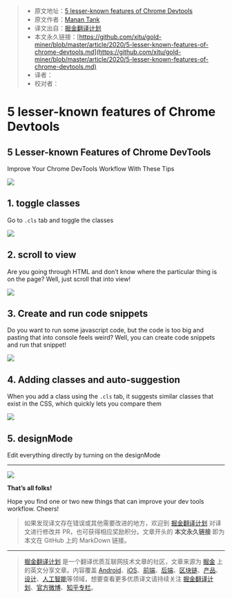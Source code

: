 > * 原文地址：[5 lesser-known features of Chrome Devtools](https://levelup.gitconnected.com/5-lesser-known-features-of-chrome-devtools-1ff3cd2a7518)
> * 原文作者：[Manan Tank](https://medium.com/@manantankm)
> * 译文出自：[掘金翻译计划](https://github.com/xitu/gold-miner)
> * 本文永久链接：[https://github.com/xitu/gold-miner/blob/master/article/2020/5-lesser-known-features-of-chrome-devtools.md](https://github.com/xitu/gold-miner/blob/master/article/2020/5-lesser-known-features-of-chrome-devtools.md)
> * 译者：
> * 校对者：

# 5 lesser-known features of Chrome Devtools

## 5 Lesser-known Features of Chrome DevTools

Improve Your Chrome DevTools Workflow With These Tips

![](https://cdn-images-1.medium.com/max/3850/1*426iOM0yGx-ihIAp1GD7RQ.png)

## 1. toggle classes

Go to `.cls` tab and toggle the classes

![](https://cdn-images-1.medium.com/max/2000/0*xMFl7REC8Ve1YiJF.gif)

## 2. scroll to view

Are you going through HTML and don’t know where the particular thing is on the page? Well, just scroll that into view!

![](https://cdn-images-1.medium.com/max/2000/0*RNNCkKfY2hotSxJD.gif)

## 3. Create and run code snippets

Do you want to run some javascript code, but the code is too big and pasting that into console feels weird? Well, you can create code snippets and run that snippet!

![](https://cdn-images-1.medium.com/max/2000/0*heDLZmGRXJQqiZDO.gif)

## 4. Adding classes and auto-suggestion

When you add a class using the `.cls` tab, it suggests similar classes that exist in the CSS, which quickly lets you compare them

![](https://cdn-images-1.medium.com/max/2000/0*ta6DU34T77aLDwQV.gif)

## 5. designMode

Edit everything directly by turning on the designMode

---

![](https://cdn-images-1.medium.com/max/NaN/0*bZm_fnZYh8CzTIe-.gif)

**That’s all folks!**

Hope you find one or two new things that can improve your dev tools workflow. Cheers!

> 如果发现译文存在错误或其他需要改进的地方，欢迎到 [掘金翻译计划](https://github.com/xitu/gold-miner) 对译文进行修改并 PR，也可获得相应奖励积分。文章开头的 **本文永久链接** 即为本文在 GitHub 上的 MarkDown 链接。

---

> [掘金翻译计划](https://github.com/xitu/gold-miner) 是一个翻译优质互联网技术文章的社区，文章来源为 [掘金](https://juejin.im) 上的英文分享文章。内容覆盖 [Android](https://github.com/xitu/gold-miner#android)、[iOS](https://github.com/xitu/gold-miner#ios)、[前端](https://github.com/xitu/gold-miner#前端)、[后端](https://github.com/xitu/gold-miner#后端)、[区块链](https://github.com/xitu/gold-miner#区块链)、[产品](https://github.com/xitu/gold-miner#产品)、[设计](https://github.com/xitu/gold-miner#设计)、[人工智能](https://github.com/xitu/gold-miner#人工智能)等领域，想要查看更多优质译文请持续关注 [掘金翻译计划](https://github.com/xitu/gold-miner)、[官方微博](http://weibo.com/juejinfanyi)、[知乎专栏](https://zhuanlan.zhihu.com/juejinfanyi)。

